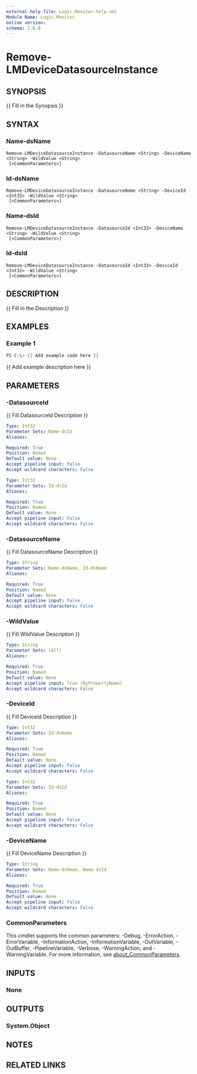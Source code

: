 ```yaml
---
external help file: Logic.Monitor-help.xml
Module Name: Logic.Monitor
online version:
schema: 2.0.0
---
```


# Remove-LMDeviceDatasourceInstance

## SYNOPSIS
{{ Fill in the Synopsis }}

## SYNTAX

### Name-dsName
```
Remove-LMDeviceDatasourceInstance -DatasourceName <String> -DeviceName <String> -WildValue <String>
 [<CommonParameters>]
```

### Id-dsName
```
Remove-LMDeviceDatasourceInstance -DatasourceName <String> -DeviceId <Int32> -WildValue <String>
 [<CommonParameters>]
```

### Name-dsId
```
Remove-LMDeviceDatasourceInstance -DatasourceId <Int32> -DeviceName <String> -WildValue <String>
 [<CommonParameters>]
```

### Id-dsId
```
Remove-LMDeviceDatasourceInstance -DatasourceId <Int32> -DeviceId <Int32> -WildValue <String>
 [<CommonParameters>]
```

## DESCRIPTION
{{ Fill in the Description }}

## EXAMPLES

### Example 1
```powershell
PS C:\> {{ Add example code here }}
```

{{ Add example description here }}

## PARAMETERS

### -DatasourceId
{{ Fill DatasourceId Description }}

```yaml
Type: Int32
Parameter Sets: Name-dsId
Aliases:

Required: True
Position: Named
Default value: None
Accept pipeline input: False
Accept wildcard characters: False
```

```yaml
Type: Int32
Parameter Sets: Id-dsId
Aliases:

Required: True
Position: Named
Default value: None
Accept pipeline input: False
Accept wildcard characters: False
```

### -DatasourceName
{{ Fill DatasourceName Description }}

```yaml
Type: String
Parameter Sets: Name-dsName, Id-dsName
Aliases:

Required: True
Position: Named
Default value: None
Accept pipeline input: False
Accept wildcard characters: False
```

### -WildValue
{{ Fill WildValue Description }}

```yaml
Type: String
Parameter Sets: (All)
Aliases:

Required: True
Position: Named
Default value: None
Accept pipeline input: True (ByPropertyName)
Accept wildcard characters: False
```

### -DeviceId
{{ Fill DeviceId Description }}

```yaml
Type: Int32
Parameter Sets: Id-dsName
Aliases:

Required: True
Position: Named
Default value: None
Accept pipeline input: False
Accept wildcard characters: False
```

```yaml
Type: Int32
Parameter Sets: Id-dsId
Aliases:

Required: True
Position: Named
Default value: None
Accept pipeline input: False
Accept wildcard characters: False
```

### -DeviceName
{{ Fill DeviceName Description }}

```yaml
Type: String
Parameter Sets: Name-dsName, Name-dsId
Aliases:

Required: True
Position: Named
Default value: None
Accept pipeline input: False
Accept wildcard characters: False
```

### CommonParameters
This cmdlet supports the common parameters: -Debug, -ErrorAction, -ErrorVariable, -InformationAction, -InformationVariable, -OutVariable, -OutBuffer, -PipelineVariable, -Verbose, -WarningAction, and -WarningVariable. For more information, see [about_CommonParameters](http://go.microsoft.com/fwlink/?LinkID=113216).

## INPUTS

### None
## OUTPUTS

### System.Object
## NOTES

## RELATED LINKS
